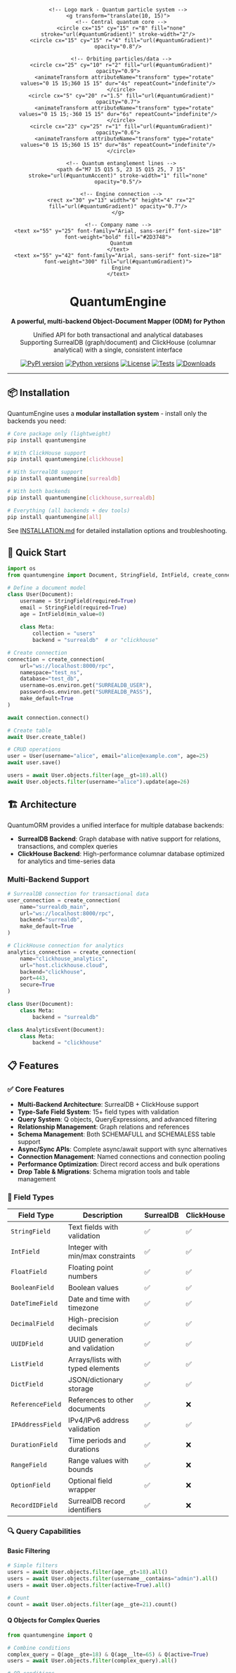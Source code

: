 <div align="center">
  <svg xmlns="http://www.w3.org/2000/svg" viewBox="0 0 200 60" fill="none" width="400" style="margin-bottom: 20px;">
    <defs>
      <linearGradient id="quantumGradient" x1="0%" y1="0%" x2="100%" y2="100%">
        <stop offset="0%" style="stop-color:#00F5FF;stop-opacity:1" />
        <stop offset="50%" style="stop-color:#0080FF;stop-opacity:1" />
        <stop offset="100%" style="stop-color:#8000FF;stop-opacity:1" />
      </linearGradient>
      <linearGradient id="quantumAccent" x1="0%" y1="0%" x2="100%" y2="0%">
        <stop offset="0%" style="stop-color:#00F5FF;stop-opacity:0.8" />
        <stop offset="100%" style="stop-color:#8000FF;stop-opacity:0.8" />
      </linearGradient>
    </defs>
    
    <!-- Logo mark - Quantum particle system -->
    <g transform="translate(10, 15)">
      <!-- Central quantum core -->
      <circle cx="15" cy="15" r="8" fill="none" stroke="url(#quantumGradient)" stroke-width="2"/>
      <circle cx="15" cy="15" r="4" fill="url(#quantumGradient)" opacity="0.8"/>
      
      <!-- Orbiting particles/data -->
      <circle cx="25" cy="10" r="2" fill="url(#quantumGradient)" opacity="0.9">
        <animateTransform attributeName="transform" type="rotate" values="0 15 15;360 15 15" dur="4s" repeatCount="indefinite"/>
      </circle>
      <circle cx="5" cy="20" r="1.5" fill="url(#quantumGradient)" opacity="0.7">
        <animateTransform attributeName="transform" type="rotate" values="0 15 15;-360 15 15" dur="6s" repeatCount="indefinite"/>
      </circle>
      <circle cx="23" cy="25" r="1" fill="url(#quantumGradient)" opacity="0.6">
        <animateTransform attributeName="transform" type="rotate" values="0 15 15;360 15 15" dur="8s" repeatCount="indefinite"/>
      </circle>
      
      <!-- Quantum entanglement lines -->
      <path d="M7 15 Q15 5, 23 15 Q15 25, 7 15" stroke="url(#quantumAccent)" stroke-width="1" fill="none" opacity="0.5"/>
      
      <!-- Engine connection -->
      <rect x="30" y="13" width="6" height="4" rx="2" fill="url(#quantumGradient)" opacity="0.7"/>
    </g>
    
    <!-- Company name -->
    <text x="55" y="25" font-family="Arial, sans-serif" font-size="18" font-weight="bold" fill="#2D3748">
      Quantum
    </text>
    <text x="55" y="42" font-family="Arial, sans-serif" font-size="18" font-weight="300" fill="url(#quantumGradient)">
      Engine
    </text>
  </svg>
  
  <h1>QuantumEngine</h1>
  
  <p>
    <strong>A powerful, multi-backend Object-Document Mapper (ODM) for Python</strong>
  </p>
  
  <p>
    Unified API for both transactional and analytical databases<br>
    Supporting SurrealDB (graph/document) and ClickHouse (columnar analytical) with a single, consistent interface
  </p>
  
  <p>
    <a href="https://pypi.org/project/quantumengine/"><img src="https://img.shields.io/pypi/v/quantumengine.svg" alt="PyPI version"></a>
    <a href="https://pypi.org/project/quantumengine/"><img src="https://img.shields.io/pypi/pyversions/quantumengine.svg" alt="Python versions"></a>
    <a href="https://github.com/iristech-systems/QuantumEngine/blob/main/LICENSE"><img src="https://img.shields.io/badge/license-MIT-blue.svg" alt="License"></a>
    <a href="https://github.com/iristech-systems/QuantumEngine/actions"><img src="https://github.com/iristech-systems/QuantumEngine/workflows/Tests/badge.svg" alt="Tests"></a>
    <a href="https://pypi.org/project/quantumengine/"><img src="https://img.shields.io/pypi/dm/quantumengine.svg" alt="Downloads"></a>
  </p>
</div>

---

## 📦 Installation

QuantumEngine uses a **modular installation system** - install only the backends you need:

```bash
# Core package only (lightweight)
pip install quantumengine

# With ClickHouse support
pip install quantumengine[clickhouse]

# With SurrealDB support  
pip install quantumengine[surrealdb]

# With both backends
pip install quantumengine[clickhouse,surrealdb]

# Everything (all backends + dev tools)
pip install quantumengine[all]
```

See [INSTALLATION.md](INSTALLATION.md) for detailed installation options and troubleshooting.

## 🚀 Quick Start

```python
import os
from quantumengine import Document, StringField, IntField, create_connection

# Define a document model
class User(Document):
    username = StringField(required=True)
    email = StringField(required=True)
    age = IntField(min_value=0)
    
    class Meta:
        collection = "users"
        backend = "surrealdb"  # or "clickhouse"

# Create connection
connection = create_connection(
    url="ws://localhost:8000/rpc",
    namespace="test_ns",
    database="test_db",
    username=os.environ.get("SURREALDB_USER"),
    password=os.environ.get("SURREALDB_PASS"),
    make_default=True
)

await connection.connect()

# Create table
await User.create_table()

# CRUD operations
user = User(username="alice", email="alice@example.com", age=25)
await user.save()

users = await User.objects.filter(age__gt=18).all()
await User.objects.filter(username="alice").update(age=26)
```

## 🏗️ Architecture

QuantumORM provides a unified interface for multiple database backends:

- **SurrealDB Backend**: Graph database with native support for relations, transactions, and complex queries
- **ClickHouse Backend**: High-performance columnar database optimized for analytics and time-series data

### Multi-Backend Support

```python
# SurrealDB connection for transactional data
user_connection = create_connection(
    name="surrealdb_main",
    url="ws://localhost:8000/rpc",
    backend="surrealdb",
    make_default=True
)

# ClickHouse connection for analytics
analytics_connection = create_connection(
    name="clickhouse_analytics", 
    url="host.clickhouse.cloud",
    backend="clickhouse",
    port=443,
    secure=True
)

class User(Document):
    class Meta:
        backend = "surrealdb"

class AnalyticsEvent(Document):
    class Meta:
        backend = "clickhouse"
```

## 📋 Features

### ✅ Core Features
- **Multi-Backend Architecture**: SurrealDB + ClickHouse support
- **Type-Safe Field System**: 15+ field types with validation
- **Query System**: Q objects, QueryExpressions, and advanced filtering
- **Relationship Management**: Graph relations and references
- **Schema Management**: Both SCHEMAFULL and SCHEMALESS table support
- **Async/Sync APIs**: Complete async/await support with sync alternatives
- **Connection Management**: Named connections and connection pooling
- **Performance Optimization**: Direct record access and bulk operations
- **Drop Table & Migrations**: Schema migration tools and table management

### 🔧 Field Types

| Field Type | Description | SurrealDB | ClickHouse |
|------------|-------------|-----------|------------|
| `StringField` | Text fields with validation | ✅ | ✅ |
| `IntField` | Integer with min/max constraints | ✅ | ✅ |
| `FloatField` | Floating point numbers | ✅ | ✅ |
| `BooleanField` | Boolean values | ✅ | ✅ |
| `DateTimeField` | Date and time with timezone | ✅ | ✅ |
| `DecimalField` | High-precision decimals | ✅ | ✅ |
| `UUIDField` | UUID generation and validation | ✅ | ✅ |
| `ListField` | Arrays/lists with typed elements | ✅ | ✅ |
| `DictField` | JSON/dictionary storage | ✅ | ✅ |
| `ReferenceField` | References to other documents | ✅ | ❌ |
| `IPAddressField` | IPv4/IPv6 address validation | ✅ | ✅ |
| `DurationField` | Time periods and durations | ✅ | ❌ |
| `RangeField` | Range values with bounds | ✅ | ❌ |
| `OptionField` | Optional field wrapper | ✅ | ❌ |
| `RecordIDField` | SurrealDB record identifiers | ✅ | ❌ |

### 🔍 Query Capabilities

#### Basic Filtering
```python
# Simple filters
users = await User.objects.filter(age__gt=18).all()
users = await User.objects.filter(username__contains="admin").all()
users = await User.objects.filter(active=True).all()

# Count
count = await User.objects.filter(age__gte=21).count()
```

#### Q Objects for Complex Queries
```python
from quantumengine import Q

# Combine conditions
complex_query = Q(age__gte=18) & Q(age__lte=65) & Q(active=True)
users = await User.objects.filter(complex_query).all()

# OR conditions
either_query = Q(role="admin") | Q(permissions__contains="admin")
users = await User.objects.filter(either_query).all()

# NOT conditions
not_query = ~Q(status="banned")
users = await User.objects.filter(not_query).all()

# Raw queries
raw_query = Q.raw("age > 25 AND string::contains(username, 'admin')")
users = await User.objects.filter(raw_query).all()
```

#### QueryExpressions with FETCH
```python
# Fetch related documents (SurrealDB)
expr = QueryExpression(where=Q(published=True)).fetch("author")
posts = await Post.objects.filter(expr).all()

# Complex expressions
complex_expr = (QueryExpression(where=Q(active=True))
               .order_by("created_at", "DESC")
               .limit(10)
               .fetch("profile"))
users = await User.objects.filter(complex_expr).all()
```

### 🔗 Relationships (SurrealDB)

#### Document References
```python
class Post(Document):
    title = StringField(required=True)
    author = ReferenceField(User, required=True)
    categories = ListField(field_type=ReferenceField(Category))
    
    class Meta:
        collection = "posts"
        backend = "surrealdb"
```

#### Graph Relations
```python
# Create relations between documents
await author1.relate_to("collaborated_with", author2, project="Novel")

# Fetch relations
collaborators = await author1.fetch_relation("collaborated_with")

# Resolve relations (get related documents)
related_authors = await author1.resolve_relation("collaborated_with")
```

#### Relation Documents
```python
class AuthorCollaboration(RelationDocument):
    project_name = StringField(required=True)
    start_date = DateTimeField()
    contribution_percent = FloatField()
    
    class Meta:
        collection = "collaborated_with"

# Create relation with metadata
relation = await AuthorCollaboration.create_relation(
    author1, author2,
    project_name="Science Fiction Novel",
    start_date=datetime.now(),
    contribution_percent=60.0
)
```

### 📊 Schema Management

#### Table Creation
```python
# SCHEMAFULL tables (strict schema)
await User.create_table(schemafull=True)

# SCHEMALESS tables (flexible schema)  
await User.create_table(schemafull=False)

# Backend-specific table creation
await analytics_backend.create_table(
    AnalyticsEvent,
    engine="MergeTree",
    order_by="(event_time, user_id)"
)
```

#### Drop Tables & Migration Support
```python
from quantumengine import (
    generate_drop_statements, generate_migration_statements,
    drop_tables_from_module
)

# Drop table functionality
await User.drop_table(if_exists=True)
User.drop_table_sync(if_exists=True)

# Generate drop statements for migration scripts
drop_statements = generate_drop_statements(User)
# ['REMOVE INDEX IF EXISTS idx_email ON users;', 
#  'REMOVE FIELD IF EXISTS email ON users;', ...]

# Generate migration between document versions
migration = generate_migration_statements(UserV1, UserV2, schemafull=True)
print(migration['up'])    # Forward migration statements
print(migration['down'])  # Rollback migration statements

# Drop all tables in a module
await drop_tables_from_module('myapp.models')
```

#### Hybrid Schema Support
```python
class Product(Document):
    # Always defined in schema
    name = StringField(required=True, define_schema=True)
    price = FloatField(define_schema=True)
    
    # Only defined in SCHEMAFULL tables
    description = StringField()
    metadata = DictField()
    
    class Meta:
        collection = "products"
```

#### Index Management
```python
class User(Document):
    username = StringField(required=True)
    email = StringField(required=True)
    
    class Meta:
        collection = "users"
        indexes = [
            {"name": "user_username_idx", "fields": ["username"], "unique": True},
            {"name": "user_email_idx", "fields": ["email"], "unique": True},
            {"name": "user_age_idx", "fields": ["age"]}
        ]

# Create indexes
await User.create_indexes()
```

### ⚡ Performance Features

#### Direct Record Access
```python
# Optimized ID-based queries use direct record access
users = await User.objects.filter(id__in=['user:1', 'user:2']).all()

# Convenience methods for ID operations
users = await User.objects.get_many([1, 2, 3]).all()
users = await User.objects.get_range(100, 200, inclusive=True).all()
```

#### Query Analysis
```python
# Explain query execution plan
plan = await User.objects.filter(age__gt=25).explain()

# Get index suggestions
suggestions = User.objects.filter(age__lt=30).suggest_indexes()
```

#### Bulk Operations
```python
# Bulk updates
updated = await User.objects.filter(active=False).update(status="inactive")

# Bulk deletes
deleted_count = await User.objects.filter(last_login__lt=cutoff_date).delete()
```

### 🔄 Sync API Support

```python
# Create sync connection
connection = create_connection(
    url="ws://localhost:8000/rpc",
    namespace="test_ns",
    database="test_db", 
    username=os.environ.get("SURREALDB_USER"),
    password=os.environ.get("SURREALDB_PASS"),
    async_mode=False
)

with connection:
    # Synchronous operations
    User.create_table_sync(schemafull=True)
    
    user = User(username="alice", email="alice@example.com")
    user.save_sync()
    
    users = User.objects.all_sync()
    user = User.objects.get_sync(id=user_id)
    user.delete_sync()
```

### 📈 DataGrid Helpers

```python
from quantumengine import get_grid_data, parse_datatables_params

# Efficient grid operations for web interfaces
result = await get_grid_data(
    User,                      # Document class
    request_args,              # Request parameters
    search_fields=['username', 'email'],
    custom_filters={'active': 'active'},
    default_sort='created_at'
)

# DataTables integration
params = parse_datatables_params(request_args)
result = format_datatables_response(total, rows, draw)
```

## 📦 Installation

```bash
pip install quantumengine

# For SurrealDB support
pip install surrealdb

# For ClickHouse support  
pip install clickhouse-connect
```

## 🔧 Configuration

### Environment Variables
```python
import os
from quantumengine import create_connection

# Using environment variables
connection = create_connection(
    url=os.environ.get("SURREALDB_URL", "ws://localhost:8000/rpc"),
    namespace=os.environ.get("SURREALDB_NS", "production"),
    database=os.environ.get("SURREALDB_DB", "main"),
    username=os.environ.get("SURREALDB_USER"),
    password=os.environ.get("SURREALDB_PASS"),
    make_default=True
)
```

### Multiple Named Connections
```python
# Main transactional database
main_db = create_connection(
    name="main_db",
    url="ws://localhost:8000/rpc",
    backend="surrealdb",
    make_default=True
)

# Analytics database
analytics_db = create_connection(
    name="analytics_db",
    url="https://analytics.clickhouse.cloud",
    backend="clickhouse"
)

# Use specific connection
await User.create_table(connection=main_db)
await AnalyticsEvent.create_table(connection=analytics_db)
```

## 🏃‍♂️ Quick Examples

### Basic CRUD
```python
# Create
user = User(username="alice", email="alice@example.com", age=25)
await user.save()

# Read
user = await User.objects.get(username="alice")
users = await User.objects.filter(age__gte=18).all()

# Update
user.age = 26
await user.save()

# Delete
await user.delete()
```

### Advanced Queries
```python
from quantumengine import Q, QueryExpression

# Complex filtering
active_adults = await User.objects.filter(
    Q(age__gte=18) & Q(active=True)
).all()

# Fetch relations
posts_with_authors = await Post.objects.filter(
    QueryExpression(where=Q(published=True)).fetch("author")
).all()

# Pagination and sorting
recent_users = await User.objects.filter(
    active=True
).order_by("-created_at").limit(10).all()
```

### Multi-Backend Usage
```python
# User data in SurrealDB (transactional)
class User(Document):
    username = StringField(required=True)
    email = StringField(required=True)
    
    class Meta:
        collection = "users"
        backend = "surrealdb"

# Analytics events in ClickHouse (analytical)
class PageView(Document):
    user_id = StringField(required=True)
    page_url = StringField(required=True)
    timestamp = DateTimeField(required=True)
    
    class Meta:
        collection = "page_views"
        backend = "clickhouse"

# Use both seamlessly
user = await User.objects.get(username="alice")
page_views = await PageView.objects.filter(user_id=str(user.id)).all()
```

### Schema Management Examples
```python
# Generate schema statements
from quantumengine import generate_schema_statements, generate_drop_statements

# Create schema
schema_statements = generate_schema_statements(User, schemafull=True)
for stmt in schema_statements:
    print(stmt)

# Drop schema
drop_statements = generate_drop_statements(User)
for stmt in drop_statements:
    print(stmt)

# Generate migration between versions
from quantumengine import generate_migration_statements

class UserV1(Document):
    username = StringField(required=True)
    email = StringField(required=True)

class UserV2(Document):
    username = StringField(required=True)
    email = StringField(required=True)
    active = BooleanField(default=True)  # New field

migration = generate_migration_statements(UserV1, UserV2)
print("UP migration:")
for stmt in migration['up']:
    print(f"  {stmt}")

print("DOWN migration:")
for stmt in migration['down']:
    print(f"  {stmt}")
```

## 🧪 Testing

The codebase includes comprehensive tests demonstrating real database operations:

```bash
# Run working tests
python tests/working/test_multi_backend_real_connections.py
python tests/working/test_clickhouse_simple_working.py
python tests/working/test_working_surrealdb_backend.py

# Run working examples
python example_scripts/working/basic_crud_example.py
python example_scripts/working/multi_backend_example.py
python example_scripts/working/advanced_features_example.py
```

## 📚 Examples

The `example_scripts/working/` directory contains fully functional examples:

- **basic_crud_example.py**: Core CRUD operations
- **advanced_features_example.py**: Complex field types and validation
- **multi_backend_example.py**: Using SurrealDB and ClickHouse together
- **relation_example.py**: Graph relations and RelationDocuments
- **query_expressions_example.py**: Advanced querying with Q objects
- **sync_api_example.py**: Synchronous API usage
- **test_performance_optimizations.py**: Performance features and optimization
- **test_drop_and_migration.py**: Drop table and migration functionality

## 🔄 Backend Capabilities

### SurrealDB Backend Features
- ✅ Graph relations and traversal
- ✅ Transactions 
- ✅ Direct record access
- ✅ Full-text search
- ✅ References between documents
- ✅ Complex data types (Duration, Range, Option)
- ✅ SCHEMAFULL and SCHEMALESS tables

### ClickHouse Backend Features  
- ✅ High-performance analytical queries
- ✅ Bulk operations optimization
- ✅ Time-series data handling
- ✅ Columnar storage benefits
- ✅ Aggregation functions
- ❌ Graph relations (not applicable)
- ❌ Transactions (limited support)

### Backend Detection
```python
# Check backend capabilities
if connection.backend.supports_graph_relations():
    await user.relate_to("follows", other_user)

if connection.backend.supports_bulk_operations():
    await Document.objects.filter(...).bulk_update(status="processed")

# Get backend-specific optimizations
optimizations = connection.backend.get_optimized_methods()
print(optimizations)
```

## ⚡ Performance Features

### Automatic Query Optimizations
- **Direct Record Access**: ID-based queries use `SELECT * FROM user:1, user:2`
- **Range Access**: Range queries use `SELECT * FROM user:1..=100`
- **Bulk Operations**: Optimized batch processing
- **Index Utilization**: Automatic index suggestions

### Measured Performance Improvements
- **Direct Record Access**: Up to 3.4x faster than traditional WHERE clauses
- **Bulk Operations**: Significant improvement for batch processing
- **Memory Efficiency**: Reduced data transfer and memory usage

## 📚 Documentation

### Online Documentation

- **GitHub Pages**: [Full Sphinx Documentation](https://your-username.github.io/quantumengine/) - Complete API reference with examples
- **API Reference**: Detailed class and method documentation
- **Quick Start Guide**: Step-by-step getting started tutorial
- **Module Documentation**: Auto-generated from source code docstrings

### Local Documentation

- **API Reference**: `API_REFERENCE.md` - Complete class and method documentation  
- **Examples**: `example_scripts/working/` - Working examples for all features
- **Tests**: `tests/working/` - Test files demonstrating functionality
- **Sphinx Docs**: `docs/` - Build locally with `cd docs && uv run make html`

### Building Documentation

```bash
# Install dependencies
uv sync

# Build Sphinx documentation
cd docs
uv run make html

# View locally
open docs/_build/html/index.html
```

## 🤝 Contributing

QuantumORM is actively developed with a focus on real-world usage and multi-backend support. See the `tests/working/` directory for examples of tested functionality.

For detailed contribution guidelines, see:
- **CONTRIBUTING.md**: Development setup, Docker instructions, and contribution workflow
- **docs/README.md**: Documentation contribution guidelines

## 📄 License

MIT License - see LICENSE file for details.

---

**QuantumORM**: Unified database access for modern Python applications with comprehensive multi-backend support, schema management, and performance optimizations.